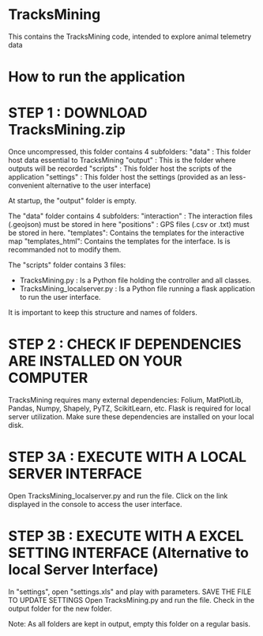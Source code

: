 # TracksMining
This contains the TracksMining code, intended to explore animal telemetry data

# How to run the application

# STEP 1 : DOWNLOAD TracksMining.zip

Once uncompressed, this folder contains 4 subfolders:
"data" : This folder host data essential to TracksMining
"output" : This is the folder where outputs will be recorded
"scripts" : This folder host the scripts of the application
"settings" : This folder host the settings (provided as an less-convenient alternative to the user interface)

At startup, the "output" folder is empty.

The "data" folder contains 4 subfolders:
"interaction" : The interaction files (.geojson) must be stored in here
"positions" : GPS files (.csv or .txt) must be stored in here.
"templates": Contains the templates for the interactive map
"templates_html": Contains the templates for the interface.  Is is recommanded not to modify them.

The "scripts" folder contains 3 files:
- TracksMining.py : Is a Python file holding the controller and all classes.
- TracksMining_localserver.py : Is a Python file running a flask application to run the user interface.

It is important to keep this structure and names of folders.

# STEP 2 : CHECK IF DEPENDENCIES ARE INSTALLED ON YOUR COMPUTER
TracksMining requires many external dependencies:
Folium, MatPlotLib, Pandas, Numpy, Shapely, PyTZ, ScikitLearn, etc.
Flask is required for local server utilization.
Make sure these dependencies are installed on your local disk.


# STEP 3A : EXECUTE WITH A LOCAL SERVER INTERFACE

Open TracksMining_localserver.py and run the file.
Click on the link displayed in the console to access the user interface.


# STEP 3B : EXECUTE WITH A EXCEL SETTING INTERFACE (Alternative to local Server Interface)

In "settings", open "settings.xls" and play with parameters.
SAVE THE FILE TO UPDATE SETTINGS
Open TracksMining.py and run the file.
Check in the output folder for the new folder.

Note: As all folders are kept in output, empty this folder on a regular basis.
